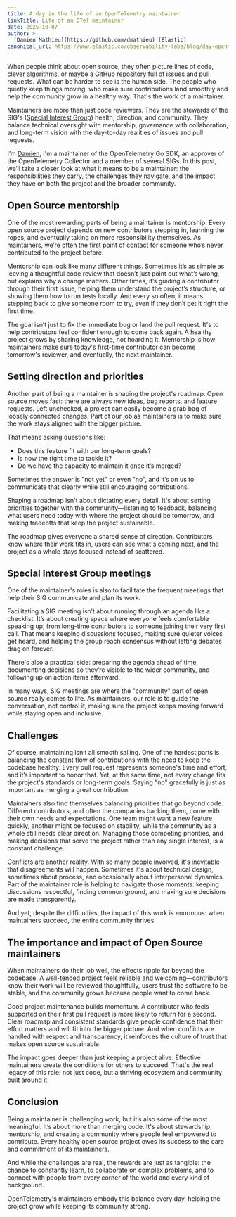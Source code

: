 ```yaml
---
title: A day in the life of an OpenTelemetry maintainer
linkTitle: Life of an OTel maintainer
date: 2025-10-07
author: >-
  [Damien Mathieu](https://github.com/dmathieu) (Elastic)
canonical_url: https://www.elastic.co/observability-labs/blog/day-opentelemetry-maintainer
---
```


When people think about open source, they often picture lines of code, clever
algorithms, or maybe a GitHub repository full of issues and pull requests. What
can be harder to see is the human side. The people who quietly keep things
moving, who make sure contributions land smoothly and help the community grow in
a healthy way. That's the work of a maintainer.

Maintainers are more than just code reviewers. They are the stewards of the
SIG's
([Special Interest Group](https://github.com/open-telemetry/community#special-interest-groups))
health, direction, and community. They balance technical oversight with
mentorship, governance with collaboration, and long-term vision with the
day-to-day realities of issues and pull requests.

I’m [Damien](https://github.com/dmathieu), I'm a maintainer of the OpenTelemetry
Go SDK, an approver of the OpenTelemetry Collector and a member of several SIGs.
In this post, we’ll take a closer look at what it means to be a maintainer: the
responsibilities they carry, the challenges they navigate, and the impact they
have on both the project and the broader community.

## Open Source mentorship

One of the most rewarding parts of being a maintainer is mentorship. Every open
source project depends on new contributors stepping in, learning the ropes, and
eventually taking on more responsibility themselves. As maintainers, we’re often
the first point of contact for someone who’s never contributed to the project
before.

Mentorship can look like many different things. Sometimes it’s as simple as
leaving a thoughtful code review that doesn’t just point out what’s wrong, but
explains why a change matters. Other times, it’s guiding a contributor through
their first issue, helping them understand the project’s structure, or showing
them how to run tests locally. And every so often, it means stepping back to
give someone room to try, even if they don’t get it right the first time.

The goal isn’t just to fix the immediate bug or land the pull request. It's to
help contributors feel confident enough to come back again. A healthy project
grows by sharing knowledge, not hoarding it. Mentorship is how maintainers make
sure today's first-time contributor can become tomorrow's reviewer, and
eventually, the next maintainer.

## Setting direction and priorities

Another part of being a maintainer is shaping the project's roadmap. Open source
moves fast: there are always new ideas, bug reports, and feature requests. Left
unchecked, a project can easily become a grab bag of loosely connected changes.
Part of our job as maintainers is to make sure the work stays aligned with the
bigger picture.

That means asking questions like:

- Does this feature fit with our long-term goals?
- Is now the right time to tackle it?
- Do we have the capacity to maintain it once it’s merged?

Sometimes the answer is "not yet" or even "no", and it’s on us to communicate
that clearly while still encouraging contributions.

Shaping a roadmap isn't about dictating every detail. It's about setting
priorities together with the community—listening to feedback, balancing what
users need today with where the project should be tomorrow, and making tradeoffs
that keep the project sustainable.

The roadmap gives everyone a shared sense of direction. Contributors know where
their work fits in, users can see what's coming next, and the project as a whole
stays focused instead of scattered.

## Special Interest Group meetings

One of the maintainer's roles is also to facilitate the frequent meetings that
help their SIG communicate and plan its work.

Facilitating a SIG meeting isn’t about running through an agenda like a
checklist. It’s about creating space where everyone feels comfortable speaking
up, from long-time contributors to someone joining their very first call. That
means keeping discussions focused, making sure quieter voices get heard, and
helping the group reach consensus without letting debates drag on forever.

There's also a practical side: preparing the agenda ahead of time, documenting
decisions so they’re visible to the wider community, and following up on action
items afterward.

In many ways, SIG meetings are where the "community" part of open source really
comes to life. As maintainers, our role is to guide the conversation, not
control it, making sure the project keeps moving forward while staying open and
inclusive.

## Challenges

Of course, maintaining isn’t all smooth sailing. One of the hardest parts is
balancing the constant flow of contributions with the need to keep the codebase
healthy. Every pull request represents someone's time and effort, and it’s
important to honor that. Yet, at the same time, not every change fits the
project's standards or long-term goals. Saying "no" gracefully is just as
important as merging a great contribution.

Maintainers also find themselves balancing priorities that go beyond code.
Different contributors, and often the companies backing them, come with their
own needs and expectations. One team might want a new feature quickly, another
might be focused on stability, while the community as a whole still needs clear
direction. Managing those competing priorities, and making decisions that serve
the project rather than any single interest, is a constant challenge.

Conflicts are another reality. With so many people involved, it's inevitable
that disagreements will happen. Sometimes it's about technical design, sometimes
about process, and occasionally about interpersonal dynamics. Part of the
maintainer role is helping to navigate those moments: keeping discussions
respectful, finding common ground, and making sure decisions are made
transparently.

And yet, despite the difficulties, the impact of this work is enormous: when
maintainers succeed, the entire community thrives.

## The importance and impact of Open Source maintainers

When maintainers do their job well, the effects ripple far beyond the codebase.
A well-tended project feels reliable and welcoming—contributors know their work
will be reviewed thoughtfully, users trust the software to be stable, and the
community grows because people want to come back.

Good project maintenance builds momentum. A contributor who feels supported on
their first pull request is more likely to return for a second. Clear roadmap
and consistent standards give people confidence that their effort matters and
will fit into the bigger picture. And when conflicts are handled with respect
and transparency, it reinforces the culture of trust that makes open source
sustainable.

The impact goes deeper than just keeping a project alive. Effective maintainers
create the conditions for others to succeed. That's the real legacy of this
role: not just code, but a thriving ecosystem and community built around it.

## Conclusion

Being a maintainer is challenging work, but it’s also some of the most
meaningful. It’s about more than merging code. It's about stewardship,
mentorship, and creating a community where people feel empowered to contribute.
Every healthy open source project owes its success to the care and commitment of
its maintainers.

And while the challenges are real, the rewards are just as tangible: the chance
to constantly learn, to collaborate on complex problems, and to connect with
people from every corner of the world and every kind of background.

OpenTelemetry's maintainers embody this balance every day, helping the project
grow while keeping its community strong.
